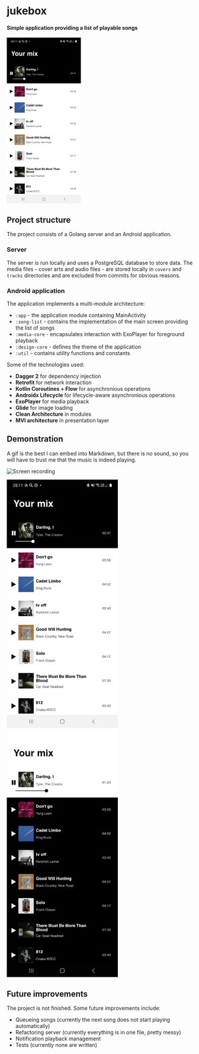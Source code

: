 # jukebox

#### Simple application providing a list of playable songs

<img src="demo/light_theme.jpg" alt="Light theme" width="200"/>

## Project structure

The project consists of a Golang server and an Android application. 

### Server

The server is run locally and uses a PostgreSQL database to store data. The media files - cover arts and audio files - are stored locally in `covers` and `tracks` directories and are excluded from commits for obvious reasons.

### Android application

The application implements a multi-module architecture:
* `:app` - the application module containing MainActivity
* `:song-list` - contains the implementation of the main screen providing the list of songs
* `:media-core` - encapsulates interaction with ExoPlayer for foreground playback
* `:design-core` - defines the theme of the application
* `:util` - contains utility functions and constants

Some of the technologies used:
* __Dagger 2__ for dependency injection
* __Retrofit__ for network interaction
* __Kotlin Coroutines + Flow__ for asynchronious operations
* __Androidx Lifecycle__ for lifecycle-aware asynchronious operations
* __ExoPlayer__ for media playback
* __Glide__ for image loading
* __Clean Architecture__ in modules
* __MVI architecture__ in presentation layer

## Demonstration

A gif is the best I can embed into Markdown, but there is no sound, so you will have to trust me that the music is indeed playing.

<img src="demo/demo_recording.gif" alt="Screen recording" width="300"/>

<img src="demo/light_theme.jpg" alt="Light theme" width="300"/><img src="demo/dark_theme.jpg" alt="Dark theme" width="300"/>

## Future improvements

The project is not finished. Some future improvements include:
* Queueing songs (currently the next song does not start playing automatically)
* Refactoring server (currently everything is in one file, pretty messy)
* Notification playback management
* Tests (currently none are written)
